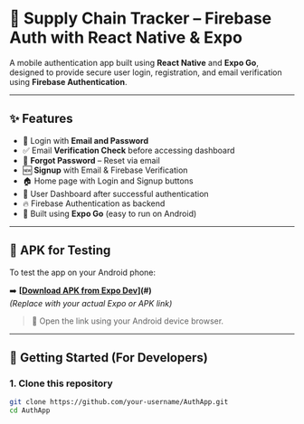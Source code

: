 # 👤 Supply Chain Tracker – Firebase Auth with React Native & Expo

A mobile authentication app built using **React Native** and **Expo Go**, designed to provide secure user login, registration, and email verification using **Firebase Authentication**.

---

## ✨ Features

- 🔐 Login with **Email and Password**
- ✅ Email **Verification Check** before accessing dashboard
- 🔁 **Forgot Password** – Reset via email
- 🆕 **Signup** with Email & Firebase Verification
- 🏠 Home page with Login and Signup buttons
- 👤 User Dashboard after successful authentication
- 🔥 Firebase Authentication as backend
- 📲 Built using **Expo Go** (easy to run on Android)

---

## 📱 APK for Testing

To test the app on your Android phone:

➡️ **[[Download APK from Expo Dev](https://expo.dev/accounts/jenny77/projects/my-auth-app/builds/7909d98d-93bf-4c07-ae7a-e43051057f0a)](#)**  
*(Replace with your actual Expo or APK link)*

> 📌 Open the link using your Android device browser.

---

## 🚀 Getting Started (For Developers)

### 1. Clone this repository

```bash
git clone https://github.com/your-username/AuthApp.git
cd AuthApp

